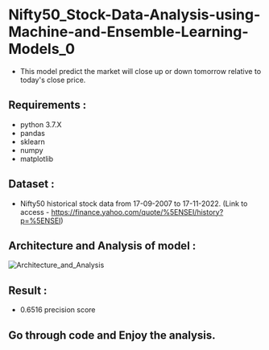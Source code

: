 # Nifty50_Stock-Data-Analysis-using-Machine-and-Ensemble-Learning-Models_0
- This model predict the market will close up or down tomorrow relative to today's close price.

## Requirements :

- python 3.7.X
- pandas
- sklearn
- numpy
- matplotlib

## Dataset :
- Nifty50 historical stock data from 17-09-2007 to 17-11-2022. (Link to access - https://finance.yahoo.com/quote/%5ENSEI/history?p=%5ENSEI)

## Architecture and Analysis of model :

![Architecture_and_Analysis](https://user-images.githubusercontent.com/116808590/225538843-5b45d53e-8144-4d65-90ff-5b5fc0d32b8d.png)


## Result :
- 0.6516 precision score

## Go through code and Enjoy the analysis.
